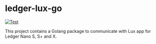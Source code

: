 # ledger-lux-go

[![Test](https://github.com/luxdefi/ledger-lux/actions/workflows/test.yml/badge.svg)](https://github.com/luxdefi/ledger-lux/actions/workflows/test.yml)

This project contains a Golang package to communicate with Lux app for Ledger Nano S, S+ and X.
